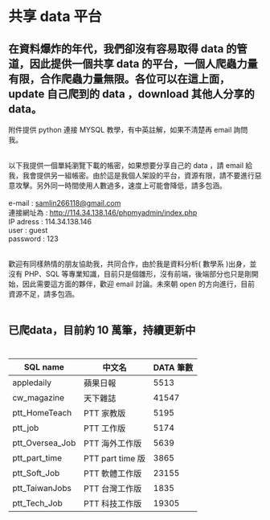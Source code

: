 # 共享 data 平台

## 在資料爆炸的年代，我們卻沒有容易取得 data 的管道，因此提供一個共享 data 的平台，一個人爬蟲力量有限，合作爬蟲力量無限。各位可以在這上面，update 自己爬到的 data ，download 其他人分享的 data。

<!--資料科學家是當今最紅的職業，根據 CareerCast.com 網站，2016 best job is data scientist。
問題是，要如何成為資料科學家？資料取得不易，沒資料幾乎不可能成為資料科學家，，，，，，，，， -->


附件提供 python 連接 MYSQL 教學，有中英註解，如果不清楚再 email 詢問我。
<br><br>

以下我提供一個單純瀏覽下載的帳密，如果想要分享自己的 data ，請 email 給我，我會提供另一組帳密。由於這是我個人架設的平台，資源有限，請不要進行惡意攻擊。另外同一時間使用人數過多，速度上可能會降低，請多包涵。<br><br>
e-mail : samlin266118@gmail.com <br>
連接網址為 : http://114.34.138.146/phpmyadmin/index.php <br>
IP adress : 114.34.138.146<br>
user : guest <br>
password : 123

<br>
歡迎有同樣熱情的朋友協助我，共同合作，由於我是資料分析( 數學系 )出身，並沒有 PHP、SQL 等專業知識，目前只是個雛形，沒有前端，後端部分也只是剛開始，因此需要這方面的夥伴，歡迎 email 討論。未來朝 open 的方向進行，目前資源不足，請多包涵。
<br><br>
<!--匯出請選擇 "test" 樣板，將會匯出所有 data ， csv 檔， big 5 編碼 -->


## 已爬data，目前約 10 萬筆，持續更新中<br><br>

|SQL name|中文名|DATA 筆數|
|--------|-----|----|
|appledaily|蘋果日報|5513|
|cw_magazine|天下雜誌|41547|
|ptt_HomeTeach|PTT 家教版|5195|
|ptt_job|PTT 工作版|5174|
|ptt_Oversea_Job|PTT 海外工作版|5639|
|ptt_part_time|PTT part time 版|3865|
|ptt_Soft_Job|PTT 軟體工作版|23155|
|ptt_TaiwanJobs|PTT 台灣工作版|1835|
|ptt_Tech_Job|PTT 科技工作版|19305|



